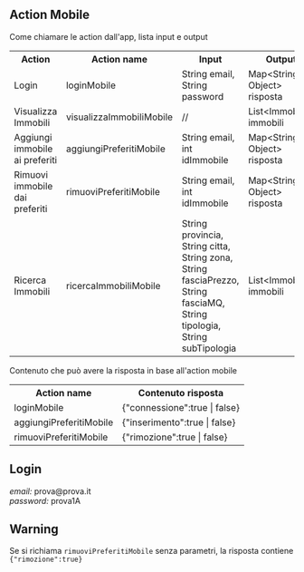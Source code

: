<h2>Action Mobile</h2>
Come chiamare le action dall'app, lista input e output
<table>
  <tr>
    <th>Action</th>
    <th>Action name</th>
    <th>Input</th>
    <th>Output</th>
  </tr>
  <tr>
    <td>Login</td>
    <td>loginMobile</td>
    <td>String email, String password</td>
    <td>Map&lt;String, Object&gt; risposta</td>
  </tr>
  <tr>
    <td>Visualizza Immobili</td>
    <td>visualizzaImmobiliMobile</td>
    <td>//</td>
    <td>List&lt;Immobile&gt; immobili</td>
  </tr>
  <tr>
    <td>Aggiungi immobile ai preferiti</td>
    <td>aggiungiPreferitiMobile</td>
    <td>String email, int idImmobile</td>
    <td>Map&lt;String, Object&gt; risposta</td>
  </tr>
  <tr>
    <td>Rimuovi immobile dai preferiti</td>
    <td>rimuoviPreferitiMobile</td>
    <td>String email, int idImmobile</td>
    <td>Map&lt;String, Object&gt; risposta</td>
  </tr>
  <tr>
    <td>Ricerca Immobili</td>
    <td>ricercaImmobiliMobile</td>
    <td>String provincia, String citta, String zona, String fasciaPrezzo, String fasciaMQ, String tipologia, String subTipologia</td>
    <td>List&lt;Immobile&gt; immobili</td>
</table>

Contenuto che può avere la risposta in base all'action mobile
<table>
  <tr>
    <th>Action name</th>
    <th>Contenuto risposta</th>
  </tr>
  <tr>
    <td>loginMobile</td>
    <td>{"connessione":true | false}</td>
  </tr>
  <tr>
    <td>aggiungiPreferitiMobile</td>
    <td>{"inserimento":true | false}</td>
  </tr>
  <tr>
    <td>rimuoviPreferitiMobile</td>
    <td>{"rimozione":true | false}</td>
  </tr>
</table>

<h2>Login</h2>
<p>
    <em>email:</em> prova@prova.it<br>
    <em>password:</em> prova1A
</p>

<h2>Warning</h2>
<p>
Se si richiama <code>rimuoviPreferitiMobile</code> senza parametri, la risposta contiene <code>{"rimozione":true}</code>
</p>
